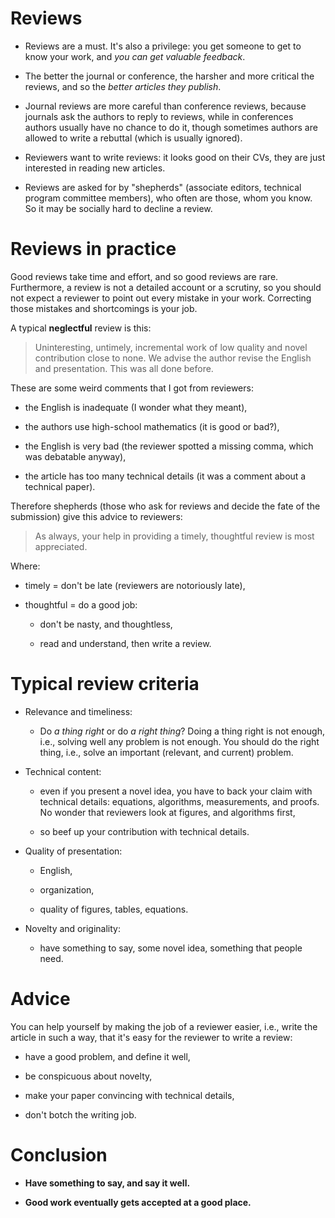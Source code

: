 # Reviews

* Reviews are a must.  It's also a privilege: you get someone to get
  to know your work, and *you can get valuable feedback*.

* The better the journal or conference, the harsher and more critical
  the reviews, and so the *better articles they publish*.

* Journal reviews are more careful than conference reviews, because
  journals ask the authors to reply to reviews, while in conferences
  authors usually have no chance to do it, though sometimes authors
  are allowed to write a rebuttal (which is usually ignored).

* Reviewers want to write reviews: it looks good on their CVs, they
  are just interested in reading new articles.

* Reviews are asked for by "shepherds" (associate editors, technical
  program committee members), who often are those, whom you know.  So
  it may be socially hard to decline a review.

# Reviews in practice

Good reviews take time and effort, and so good reviews are rare.
Furthermore, a review is not a detailed account or a scrutiny, so you
should not expect a reviewer to point out every mistake in your work.
Correcting those mistakes and shortcomings is your job.

A typical **neglectful** review is this:

> Uninteresting, untimely, incremental work of low quality and novel
> contribution close to none.  We advise the author revise the English
> and presentation.  This was all done before.

These are some weird comments that I got from reviewers:

* the English is inadequate (I wonder what they meant),

* the authors use high-school mathematics (it is good or bad?),

* the English is very bad (the reviewer spotted a missing comma, which
  was debatable anyway),

* the article has too many technical details (it was a comment about a
  technical paper).

Therefore shepherds (those who ask for reviews and decide the fate of
the submission) give this advice to reviewers:

> As always, your help in providing a timely, thoughtful review is
> most appreciated.

Where:

* timely = don't be late (reviewers are notoriously late),

* thoughtful = do a good job:

  - don't be nasty, and thoughtless,

  - read and understand, then write a review.

# Typical review criteria

* Relevance and timeliness:

  * Do *a thing right* or do *a right thing*?  Doing a thing right is
    not enough, i.e., solving well any problem is not enough.  You
    should do the right thing, i.e., solve an important (relevant, and
    current) problem.

* Technical content:

  * even if you present a novel idea, you have to back your claim with
    technical details: equations, algorithms, measurements, and
    proofs.  No wonder that reviewers look at figures, and algorithms
    first,

  * so beef up your contribution with technical details.

* Quality of presentation:

  * English,

  * organization,

  * quality of figures, tables, equations.

* Novelty and originality:

  * have something to say, some novel idea, something that people
    need.

# Advice

You can help yourself by making the job of a reviewer easier, i.e.,
write the article in such a way, that it's easy for the reviewer to
write a review:

  * have a good problem, and define it well,

  * be conspicuous about novelty,

  * make your paper convincing with technical details,

  * don't botch the writing job.

# Conclusion

* **Have something to say, and say it well.**

* **Good work eventually gets accepted at a good place.**
